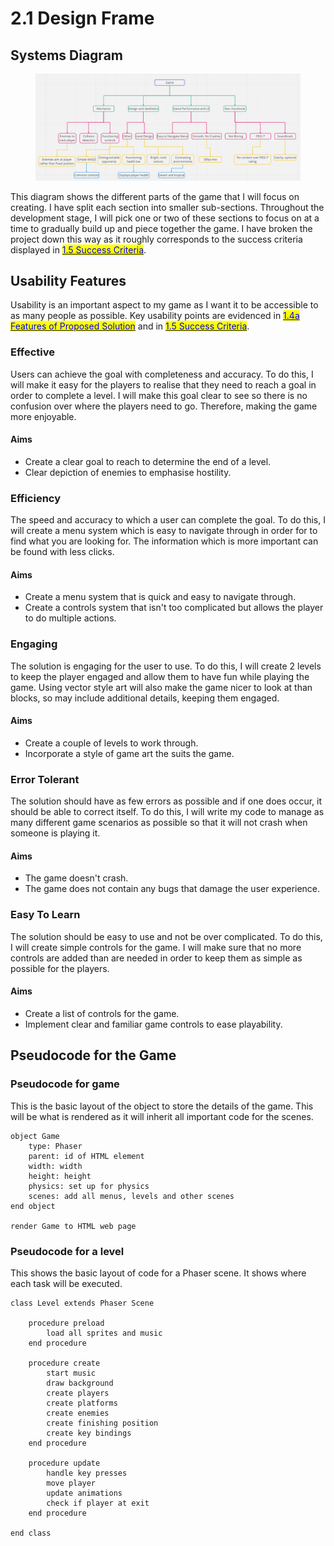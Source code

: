 # 2.1 Design Frame

## Systems Diagram

<figure><img src="../.gitbook/assets/image (11) (1).png" alt=""><figcaption></figcaption></figure>

This diagram shows the different parts of the game that I will focus on creating. I have split each section into smaller sub-sections. Throughout the development stage, I will pick one or two of these sections to focus on at a time to gradually build up and piece together the game. I have broken the project down this way as it roughly corresponds to the success criteria displayed in [<mark style="color:blue;">1.5 Success Criteria</mark>](../1-analysis/1.5-success-criteria.md).

## Usability Features

Usability is an important aspect to my game as I want it to be accessible to as many people as possible. Key usability points are evidenced in [<mark style="color:blue;">1.4a Features of Proposed Solution</mark>](../1-analysis/1.4a-features-of-the-proposed-solution.md) and in [<mark style="color:blue;">1.5 Success Criteria</mark>](../1-analysis/1.5-success-criteria.md).

### Effective

Users can achieve the goal with completeness and accuracy. To do this, I will make it easy for the players to realise that they need to reach a goal in order to complete a level. I will make this goal clear to see so there is no confusion over where the players need to go. Therefore, making the game more enjoyable.

#### Aims

* Create a clear goal to reach to determine the end of a level.
* Clear depiction of enemies to emphasise hostility.

### Efficiency

The speed and accuracy to which a user can complete the goal. To do this, I will create a menu system which is easy to navigate through in order for to find what you are looking for. The information which is more important can be found with less clicks.

#### Aims

* Create a menu system that is quick and easy to navigate through.
* Create a controls system that isn't too complicated but allows the player to do multiple actions.

### Engaging

The solution is engaging for the user to use. To do this, I will create 2 levels to keep the player engaged and allow them to have fun while playing the game. Using vector style art will also make the game nicer to look at than blocks, so may include additional details, keeping them engaged.

#### Aims

* Create a couple of levels to work through.
* Incorporate a style of game art the suits the game.

### Error Tolerant

The solution should have as few errors as possible and if one does occur, it should be able to correct itself. To do this, I will write my code to manage as many different game scenarios as possible so that it will not crash when someone is playing it.

#### Aims

* The game doesn't crash.
* The game does not contain any bugs that damage the user experience.

### Easy To Learn

The solution should be easy to use and not be over complicated. To do this, I will create simple controls for the game. I will make sure that no more controls are added than are needed in order to keep them as simple as possible for the players.

#### Aims

* Create a list of controls for the game.
* Implement clear and familiar game controls to ease playability.

## Pseudocode for the Game

### Pseudocode for game

This is the basic layout of the object to store the details of the game. This will be what is rendered as it will inherit all important code for the scenes.

```
object Game
    type: Phaser
    parent: id of HTML element
    width: width
    height: height
    physics: set up for physics
    scenes: add all menus, levels and other scenes
end object

render Game to HTML web page
```

### Pseudocode for a level

This shows the basic layout of code for a Phaser scene. It shows where each task will be executed.

```
class Level extends Phaser Scene

    procedure preload
        load all sprites and music
    end procedure
    
    procedure create
        start music
        draw background
        create players
        create platforms
        create enemies
        create finishing position
        create key bindings
    end procedure
    
    procedure update
        handle key presses
        move player
        update animations
        check if player at exit
    end procedure
    
end class
```
